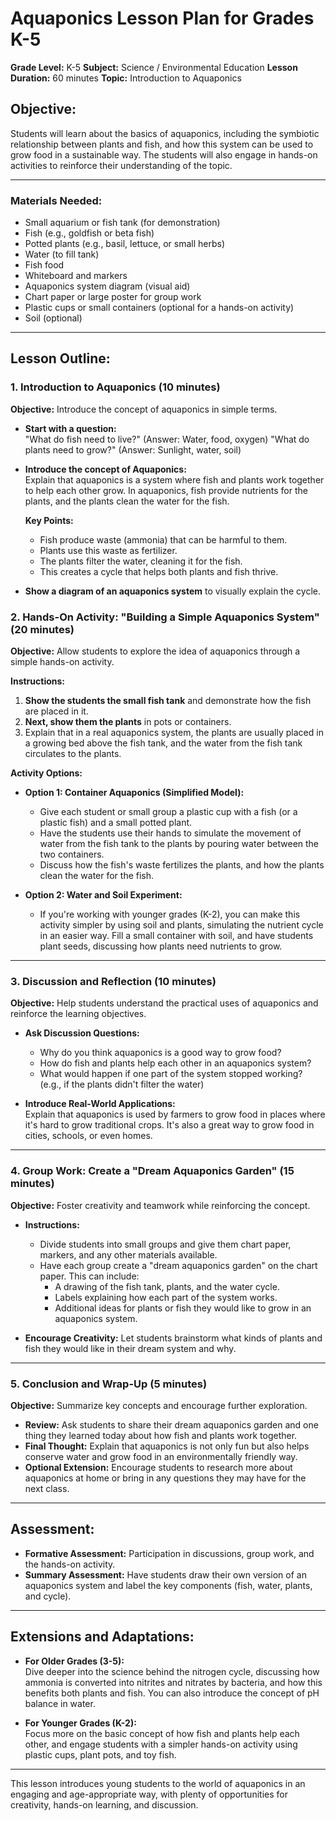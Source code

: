 # Aquaponics Lesson Plan for Grades K-5

**Grade Level:** K-5
**Subject:** Science / Environmental Education
**Lesson Duration:** 60 minutes
**Topic:** Introduction to Aquaponics

## **Objective:**

Students will learn about the basics of aquaponics, including the symbiotic relationship between plants and fish, and how this system can be used to grow food in a sustainable way. The students will also engage in hands-on activities to reinforce their understanding of the topic.

---

### **Materials Needed:**

- Small aquarium or fish tank (for demonstration)
- Fish (e.g., goldfish or beta fish)
- Potted plants (e.g., basil, lettuce, or small herbs)
- Water (to fill tank)
- Fish food
- Whiteboard and markers
- Aquaponics system diagram (visual aid)
- Chart paper or large poster for group work
- Plastic cups or small containers (optional for a hands-on activity)
- Soil (optional)

---

## **Lesson Outline:**

### **1. Introduction to Aquaponics (10 minutes)**

**Objective:** Introduce the concept of aquaponics in simple terms.

- **Start with a question:**  
    "What do fish need to live?" (Answer: Water, food, oxygen) "What do plants need to grow?" (Answer: Sunlight, water, soil)
    
- **Introduce the concept of Aquaponics:**  
    Explain that aquaponics is a system where fish and plants work together to help each other grow. In aquaponics, fish provide nutrients for the plants, and the plants clean the water for the fish.
    
    **Key Points:**
    
    - Fish produce waste (ammonia) that can be harmful to them.
    - Plants use this waste as fertilizer.
    - The plants filter the water, cleaning it for the fish.
    - This creates a cycle that helps both plants and fish thrive.
- **Show a diagram of an aquaponics system** to visually explain the cycle.
    

### **2. Hands-On Activity: "Building a Simple Aquaponics System" (20 minutes)**

**Objective:** Allow students to explore the idea of aquaponics through a simple hands-on activity.

**Instructions:**

1. **Show the students the small fish tank** and demonstrate how the fish are placed in it.
2. **Next, show them the plants** in pots or containers.
3. Explain that in a real aquaponics system, the plants are usually placed in a growing bed above the fish tank, and the water from the fish tank circulates to the plants.

**Activity Options:**

- **Option 1: Container Aquaponics (Simplified Model):**
    
    - Give each student or small group a plastic cup with a fish (or a plastic fish) and a small potted plant.
    - Have the students use their hands to simulate the movement of water from the fish tank to the plants by pouring water between the two containers.
    - Discuss how the fish's waste fertilizes the plants, and how the plants clean the water for the fish.
- **Option 2: Water and Soil Experiment:**
    
    - If you're working with younger grades (K-2), you can make this activity simpler by using soil and plants, simulating the nutrient cycle in an easier way. Fill a small container with soil, and have students plant seeds, discussing how plants need nutrients to grow.

---

### **3. Discussion and Reflection (10 minutes)**

**Objective:** Help students understand the practical uses of aquaponics and reinforce the learning objectives.

- **Ask Discussion Questions:**
    
    - Why do you think aquaponics is a good way to grow food?
    - How do fish and plants help each other in an aquaponics system?
    - What would happen if one part of the system stopped working? (e.g., if the plants didn't filter the water)
- **Introduce Real-World Applications:**  
    Explain that aquaponics is used by farmers to grow food in places where it's hard to grow traditional crops. It's also a great way to grow food in cities, schools, or even homes.
    

---

### **4. Group Work: Create a "Dream Aquaponics Garden" (15 minutes)**

**Objective:** Foster creativity and teamwork while reinforcing the concept.

- **Instructions:**
    
    - Divide students into small groups and give them chart paper, markers, and any other materials available.
    - Have each group create a "dream aquaponics garden" on the chart paper. This can include:
        - A drawing of the fish tank, plants, and the water cycle.
        - Labels explaining how each part of the system works.
        - Additional ideas for plants or fish they would like to grow in an aquaponics system.
- **Encourage Creativity:** Let students brainstorm what kinds of plants and fish they would like in their dream system and why.
    

---

### **5. Conclusion and Wrap-Up (5 minutes)**

**Objective:** Summarize key concepts and encourage further exploration.

- **Review:** Ask students to share their dream aquaponics garden and one thing they learned today about how fish and plants work together.
- **Final Thought:** Explain that aquaponics is not only fun but also helps conserve water and grow food in an environmentally friendly way.
- **Optional Extension:** Encourage students to research more about aquaponics at home or bring in any questions they may have for the next class.

---

## **Assessment:**

- **Formative Assessment:** Participation in discussions, group work, and the hands-on activity.
- **Summary Assessment:** Have students draw their own version of an aquaponics system and label the key components (fish, water, plants, and cycle).

---

## **Extensions and Adaptations:**

- **For Older Grades (3-5):**  
    Dive deeper into the science behind the nitrogen cycle, discussing how ammonia is converted into nitrites and nitrates by bacteria, and how this benefits both plants and fish. You can also introduce the concept of pH balance in water.
    
- **For Younger Grades (K-2):**  
    Focus more on the basic concept of how fish and plants help each other, and engage students with a simpler hands-on activity using plastic cups, plant pots, and toy fish.
    

---

This lesson introduces young students to the world of aquaponics in an engaging and age-appropriate way, with plenty of opportunities for creativity, hands-on learning, and discussion.